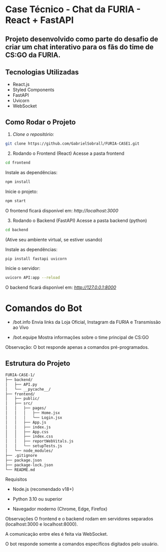 # Case Técnico - Chat da FURIA - React + FastAPI
Projeto desenvolvido como parte do desafio de criar um chat interativo para os fãs do time de CS:GO da FURIA.
---
## Tecnologias Utilizadas
- React.js
- Styled Components
- FastAPI
- Uvicorn
- WebSocket

## Como Rodar o Projeto

1. *Clone o repositório:*
```bash
git clone https://github.com/GabrielSobrall/FURIA-CASE1.git
```
  

2. Rodando o Frontend (React)
Acesse a pasta frontend
```bash
cd frontend
```
Instale as dependências:
```bash
npm install
```
Inicie o projeto:
```bash
npm start
```
O frontend ficará disponível em: *http://localhost:3000*

3. Rodando o Backend (FastAPI)
Acesse a pasta backend (python)
```bash
cd backend
```
(Ative seu ambiente virtual, se estiver usando)

Instale as dependências:
```bash
pip install fastapi uvicorn
```
Inicie o servidor:

```bash
uvicorn API:app --reload
```
O backend ficará disponível em: *http://127.0.0.1:8000*

# Comandos do Bot

- /bot.info	Envia links da Loja Oficial, Instagram da FURIA e Transmissão ao Vivo

- /bot.equipe	Mostra informações sobre o time principal de CS:GO

Observação: O bot responde apenas a comandos pré-programados.

## Estrutura do Projeto

```bash
FURIA-CASE-1/
├── backend/
│   ├── API.py
│   └── __pycache__/
├── frontend/
│   ├── public/
│   ├── src/
│   │   ├── pages/
│   │   │   ├── Home.jsx
│   │   │   └── Login.jsx
│   │   ├── App.js
│   │   ├── index.js
│   │   ├── App.css
│   │   ├── index.css
│   │   ├── reportWebVitals.js
│   │   └── setupTests.js
│   └── node_modules/
├── .gitignore
├── package.json
├── package-lock.json
└── README.md
```

Requisitos
- Node.js (recomendado v18+)

- Python 3.10 ou superior

- Navegador moderno (Chrome, Edge, Firefox)

Observações
O frontend e o backend rodam em servidores separados (localhost:3000 e localhost:8000).

A comunicação entre eles é feita via WebSocket.

O bot responde somente a comandos específicos digitados pelo usuário.